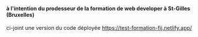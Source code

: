 #### à l'intention du prodesseur de la formation de web developer à St-Gilles (Bruxelles)

ci-joint une version du code déployée
https://test-formation-fij.netlify.app/
